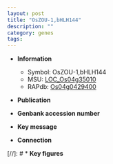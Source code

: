 ```yaml
---
layout: post
title: "OsZOU-1,bHLH144"
description: ""
category: genes
tags: 
---
```


* **Information**  
    + Symbol: OsZOU-1,bHLH144  
    + MSU: [LOC_Os04g35010](http://rice.uga.edu/cgi-bin/ORF_infopage.cgi?orf=LOC_Os04g35010)  
    + RAPdb: [Os04g0429400](http://rapdb.dna.affrc.go.jp/viewer/gbrowse_details/irgsp1?name=Os04g0429400)  

* **Publication**  

* **Genbank accession number**  

* **Key message**  

* **Connection**  

[//]: # * **Key figures**  


